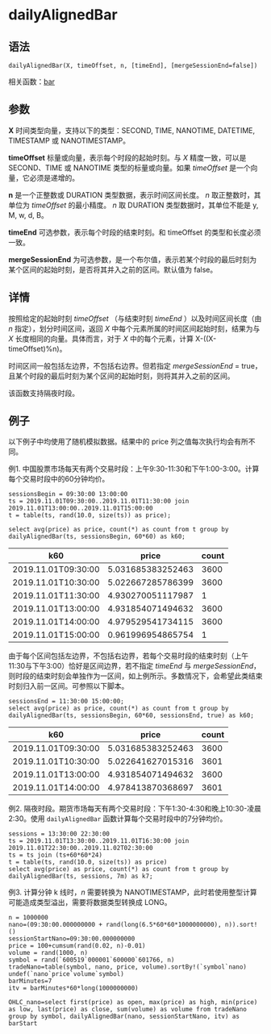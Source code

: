 # dailyAlignedBar

## 语法

`dailyAlignedBar(X, timeOffset, n, [timeEnd],
[mergeSessionEnd=false])`

相关函数：[bar](../b/bar.md)

## 参数

**X** 时间类型向量，支持以下的类型：SECOND, TIME, NANOTIME, DATETIME, TIMESTAMP 或
NANOTIMESTAMP。

**timeOffset** 标量或向量，表示每个时段的起始时刻。与 *X* 精度一致，可以是 SECOND、TIME 或 NANOTIME
类型的标量或向量。如果 *timeOffset* 是一个向量，它必须是递增的。

**n** 是一个正整数或 DURATION 类型数据，表示时间区间长度。 *n* 取正整数时，其单位为 *timeOffset* 的最小精度。
*n* 取 DURATION 类型数据时，其单位不能是 y, M, w, d, B。

**timeEnd** 可选参数，表示每个时段的结束时刻。和 timeOffset 的类型和长度必须一致。

**mergeSessionEnd** 为可选参数，是一个布尔值，表示若某个时段的最后时刻为某个区间的起始时刻，是否将其并入之前的区间。默认值为
false。

## 详情

按照给定的起始时刻 *timeOffset* （与结束时刻 *timeEnd* ）以及时间区间长度（由 *n* 指定），划分时间区间，返回
*X* 中每个元素所属的时间区间起始时刻，结果为与 *X* 长度相同的向量。具体而言，对于 *X* 中的每个元素，计算
X-((X-timeOffset)%n)。

时间区间一般包括左边界，不包括右边界。但若指定 *mergeSessionEnd* =
true，且某个时段的最后时刻为某个区间的起始时刻，则将其并入之前的区间。

该函数支持隔夜时段。

## 例子

以下例子中均使用了随机模拟数据。结果中的 price 列之值每次执行均会有所不同。

例1. 中国股票市场每天有两个交易时段：上午9:30-11:30和下午1:00-3:00。计算每个交易时段中的60分钟均价。

```
sessionsBegin = 09:30:00 13:00:00
ts = 2019.11.01T09:30:00..2019.11.01T11:30:00 join 2019.11.01T13:00:00..2019.11.01T15:00:00
t = table(ts, rand(10.0, size(ts)) as price);

select avg(price) as price, count(*) as count from t group by dailyAlignedBar(ts, sessionsBegin, 60*60) as k60;
```

| k60 | price | count |
| --- | --- | --- |
| 2019.11.01T09:30:00 | 5.031685383252463 | 3600 |
| 2019.11.01T10:30:00 | 5.022667285786399 | 3600 |
| 2019.11.01T11:30:00 | 4.930270051117987 | 1 |
| 2019.11.01T13:00:00 | 4.931854071494632 | 3600 |
| 2019.11.01T14:00:00 | 4.979529541734115 | 3600 |
| 2019.11.01T15:00:00 | 0.961996954865754 | 1 |

由于每个区间包括左边界，不包括右边界，若每个交易时段的结束时刻（上午11:30与下午3:00）恰好是区间边界，若不指定
*timeEnd* 与
*mergeSessionEnd*，则时段的结束时刻会单独作为一区间，如上例所示。多数情况下，会希望此类结束时刻归入前一区间。可参照以下脚本。

```
sessionsEnd = 11:30:00 15:00:00;
select avg(price) as price, count(*) as count from t group by dailyAlignedBar(ts, sessionsBegin, 60*60, sessionsEnd, true) as k60;
```

| k60 | price | count |
| --- | --- | --- |
| 2019.11.01T09:30:00 | 5.031685383252463 | 3600 |
| 2019.11.01T10:30:00 | 5.022641627015316 | 3601 |
| 2019.11.01T13:00:00 | 4.931854071494632 | 3600 |
| 2019.11.01T14:00:00 | 4.978413870368697 | 3601 |

例2. 隔夜时段。期货市场每天有两个交易时段：下午1:30-4:30和晚上10:30-凌晨2:30。使用
`dailyAlignedBar` 函数计算每个交易时段中的7分钟均价。

```
sessions = 13:30:00 22:30:00
ts = 2019.11.01T13:30:00..2019.11.01T16:30:00 join 2019.11.01T22:30:00..2019.11.02T02:30:00
ts = ts join (ts+60*60*24)
t = table(ts, rand(10.0, size(ts)) as price)
select avg(price) as price, count(*) as count from t group by dailyAlignedBar(ts, sessions, 7m) as k7;
```

例3. 计算分钟 k 线时，*n* 需要转换为
NANOTIMESTAMP，此时若使用整型计算可能造成类型溢出，需要将数据类型转换成 LONG。

```
n = 1000000
nano=(09:30:00.000000000 + rand(long(6.5*60*60*1000000000), n)).sort!()
sessionStartNano=09:30:00.000000000
price = 100+cumsum(rand(0.02, n)-0.01)
volume = rand(1000, n)
symbol = rand(`600519`000001`600000`601766, n)
tradeNano=table(symbol, nano, price, volume).sortBy!(`symbol`nano)
undef(`nano`price`volume`symbol)
barMinutes=7
itv = barMinutes*60*long(1000000000)

OHLC_nano=select first(price) as open, max(price) as high, min(price) as low, last(price) as close, sum(volume) as volume from tradeNano group by symbol, dailyAlignedBar(nano, sessionStartNano, itv) as barStart

```

